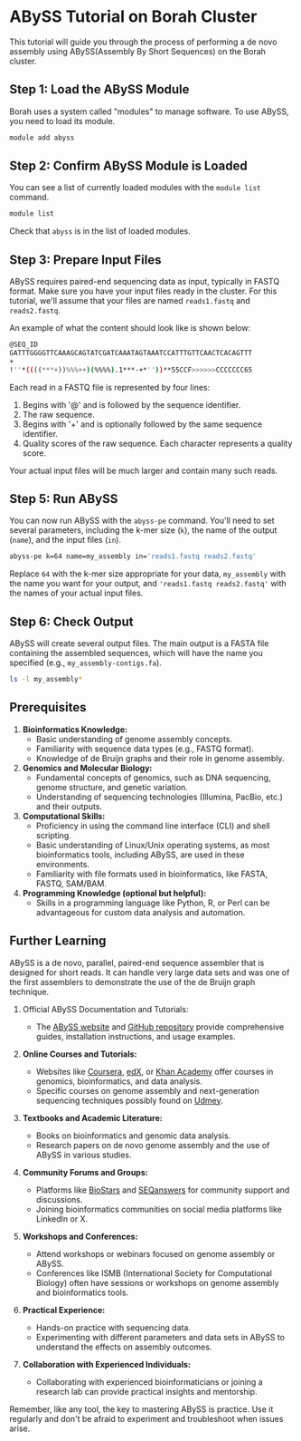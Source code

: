 # ABySS Tutorial on Borah Cluster

This tutorial will guide you through the process of performing a de novo assembly using ABySS(Assembly By Short Sequences) on the Borah cluster.

## Step 1: Load the ABySS Module

Borah uses a system called "modules" to manage software. To use ABySS, you need to load its module. 

```bash
module add abyss
```

## Step 2: Confirm ABySS Module is Loaded

You can see a list of currently loaded modules with the `module list` command. 

```bash
module list
```
Check that `abyss` is in the list of loaded modules. 

## Step 3: Prepare Input Files

ABySS requires paired-end sequencing data as input, typically in FASTQ format. Make sure you have your input files ready in the cluster. For this tutorial, we'll assume that your files are named `reads1.fastq` and `reads2.fastq`.

An example of what the content should look like is shown below:

```bash
@SEQ_ID
GATTTGGGGTTCAAAGCAGTATCGATCAAATAGTAAATCCATTTGTTCAACTCACAGTTT
+
!''*((((***+))%%%++)(%%%%).1***-+*''))**55CCF>>>>>>CCCCCCC65
```

Each read in a FASTQ file is represented by four lines:

1. Begins with '@' and is followed by the sequence identifier.
2. The raw sequence.
3. Begins with '+' and is optionally followed by the same sequence identifier.
4. Quality scores of the raw sequence. Each character represents a quality score.

Your actual input files will be much larger and contain many such reads.

## Step 5: Run ABySS

You can now run ABySS with the `abyss-pe` command. You'll need to set several parameters, including the k-mer size (`k`), the name of the output (`name`), and the input files (`in`). 

```bash
abyss-pe k=64 name=my_assembly in='reads1.fastq reads2.fastq'
```

Replace `64` with the k-mer size appropriate for your data, `my_assembly` with the name you want for your output, and `'reads1.fastq reads2.fastq'` with the names of your actual input files. 

## Step 6: Check Output

ABySS will create several output files. The main output is a FASTA file containing the assembled sequences, which will have the name you specified (e.g., `my_assembly-contigs.fa`).

```bash
ls -l my_assembly*
```

## Prerequisites

1. **Bioinformatics Knowledge:**
    - Basic understanding of genome assembly concepts.
    - Familiarity with sequence data types (e.g., FASTQ format).
    - Knowledge of de Bruijn graphs and their role in genome assembly.
2. **Genomics and Molecular Biology:**
    - Fundamental concepts of genomics, such as DNA sequencing, genome structure, and genetic variation.
    - Understanding of sequencing technologies (Illumina, PacBio, etc.) and their outputs.
3. **Computational Skills:**
    - Proficiency in using the command line interface (CLI) and shell scripting.
    - Basic understanding of Linux/Unix operating systems, as most bioinformatics tools, including ABySS, are used in these environments.
    - Familiarity with file formats used in bioinformatics, like FASTA, FASTQ, SAM/BAM.
4. **Programming Knowledge (optional but helpful):**
    - Skills in a programming language like Python, R, or Perl can be advantageous for custom data analysis and automation.

## Further Learning

ABySS is a de novo, parallel, paired-end sequence assembler that is designed for short reads. It can handle very large data sets and was one of the first assemblers to demonstrate the use of the de Bruijn graph technique. 

1. Official ABySS Documentation and Tutorials:
    - The [ABySS website](https://www.bcgsc.ca/abyss) and [GitHub repository](https://github.com/bcgsc/abyss) provide comprehensive guides, installation instructions, and usage examples.

2. **Online Courses and Tutorials:**
    - Websites like [Coursera](https://www.coursera.org/), [edX](https://www.edx.org/), or [Khan Academy](https://www.khanacademy.org/) offer courses in genomics, bioinformatics, and data analysis.
    - Specific courses on genome assembly and next-generation sequencing techniques possibly found on [Udmey](https://www.udemy.com/).
3. **Textbooks and Academic Literature:**
    - Books on bioinformatics and genomic data analysis.
    - Research papers on de novo genome assembly and the use of ABySS in various studies.
4. **Community Forums and Groups:**
    - Platforms like [BioStars](https://www.biostars.org/) and [SEQanswers](http://seqanswers.com/) for community support and discussions.
    - Joining bioinformatics communities on social media platforms like LinkedIn or X.
5. **Workshops and Conferences:**
    - Attend workshops or webinars focused on genome assembly or ABySS.
    - Conferences like ISMB (International Society for Computational Biology) often have sessions or workshops on genome assembly and bioinformatics tools.
6. **Practical Experience:**
    - Hands-on practice with sequencing data.
    - Experimenting with different parameters and data sets in ABySS to understand the effects on assembly outcomes.
7. **Collaboration with Experienced Individuals:**
    - Collaborating with experienced bioinformaticians or joining a research lab can provide practical insights and mentorship.


Remember, like any tool, the key to mastering ABySS is practice. Use it regularly and don't be afraid to experiment and troubleshoot when issues arise.


